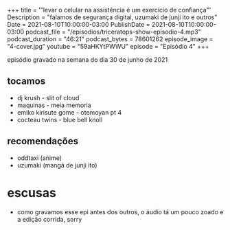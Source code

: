 +++
title = '"levar o celular na assistência é um exercício de confiança"'
Description = "falamos de segurança digital, uzumaki de junji ito e outros"
Date = 2021-08-10T10:00:00-03:00
PublishDate = 2021-08-10T10:00:00-03:00
podcast_file = "/episodios/triceratops-show-episodio-4.mp3"
podcast_duration = "46:21"
podcast_bytes = 78601262
episode_image = "4-cover.jpg"
youtube = "59aHKYtPWWU"
episode = "Episódio 4"
+++

episódio gravado na semana do dia 30 de junho de 2021

## tocamos

* dj krush - slit of cloud
* maquinas - meia memoria
* emiko kirisute gome - otemoyan pt 4
* cocteau twins - blue bell knoll

## recomendações
* oddtaxi (anime)
* uzumaki (mangá de junji ito)


# escusas
* como gravamos esse epi antes dos outros, o áudio tá um pouco zoado e a edição corrida, sorry
